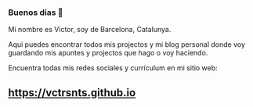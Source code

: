 ### Buenos dias 👋

Mi nombre es Victor, soy de Barcelona, Catalunya.

Aqui puedes encontrar todos mis projectos y mi blog personal donde voy guardando mis apuntes y projectos que hago o voy haciendo.

Encuentra todas mis redes sociales y currículum en mi sitio web:

## https://vctrsnts.github.io
